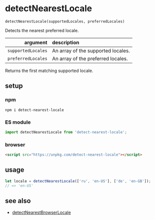# detectNearestLocale

`detectNearestLocale(supportedLocales, preferredLocales)`

Detects the nearest preferred locale.

| argument | description |
| ---: | :--- |
| `supportedLocales` | An array of the supported locales. |
| `preferredLocales` | An array of the preferred locales. |

Returns the first matching supported locale.

## setup

### npm

```shell
npm i detect-nearest-locale
```

### ES module

```javascript
import detectNearestLocale from 'detect-nearest-locale';
```

### browser

```html
<script src="https://unpkg.com/detect-nearest-locale"></script>
```

## usage

```javascript
let locale = detectNearestLocale(['ru', 'en-US'], ['de', 'en-GB']);
// => 'en-US'
```

## see also

- [detectNearestBrowserLocale](https://github.com/SeregPie/detectNearestBrowserLocale)
